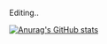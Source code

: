 Editing..

[![Anurag's GitHub stats](https://github-readme-stats.vercel.app/api?username=zip-sa)](https://github.com/anuraghazra/github-readme-stats)
